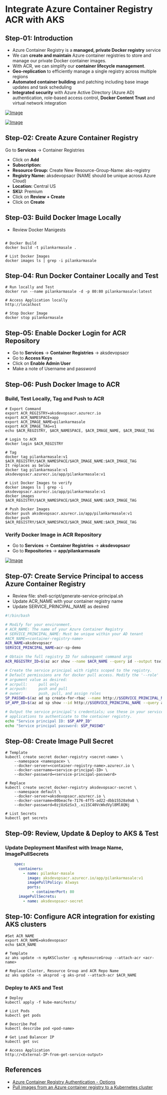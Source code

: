 # Integrate Azure Container Registry ACR with AKS

## Step-01: Introduction
- Azure Container Registry is a **managed, private Docker registry** service 
- We can **create and maintain** Azure container registries to store and manage our  private Docker container images.
- With ACR, we can simplify our **container lifecycle management**.
- **Geo-replication** to efficiently manage a single registry across multiple regions
- **Automated container building** and patching including base image updates and task scheduling
- **Integrated security** with Azure Active Directory (Azure AD) authentication, role-based access control, **Docker Content Trust** and virtual network integration

[![Image](https://github.com/OmkarDaddikar/azure-aks-kubernetes/blob/master/Images/azure-kubernetes-service-and-acr.jpg "Azure AKS Kubernetes")](https://github.com/OmkarDaddikar/azure-aks-kubernetes/blob/master/Images/azure-kubernetes-service-and-acr.jpg)

[![Image](https://github.com/OmkarDaddikar/azure-aks-kubernetes/blob/master/Images/azure-container-registry-pricing-tiers.jpg "Azure AKS Kubernetes")](https://github.com/OmkarDaddikar/azure-aks-kubernetes/blob/master/Images/azure-container-registry-pricing-tiers.jpg)

## Step-02: Create Azure Container Registry
 Go to **Services** -> Container Registries
- Click on **Add**
- **Subscription:** <Subsciption Name>
- **Resource Group:** Create New Resource-Group-Name: aks-registry
- **Registry Name:** aksdevopsacr   (NAME should be unique across Azure Cloud)
- **Location:** Central US
- **SKU:** Premium
- Click on **Review + Create**
- Click on **Create**

## Step-03: Build Docker Image Locally
- Review Docker Manigests 
```

# Docker Build
docker build -t pilankarmasale .

# List Docker Images
docker images ls | grep -i pilankarmasale
```

## Step-04: Run Docker Container Locally and Test
```
# Run locally and Test
docker run --name pilankarmasale -d -p 80:80 pilankarmasale:latest

# Access Application locally
http://localhost

# Stop Docker Image
docker stop pilankarmasale
```

## Step-05: Enable Docker Login for ACR Repository 
- Go to **Services** -> **Container Registries** -> aksdevopsacr
- Go to **Access Keys**
- Click on **Enable Admin User**
- Make a note of Username and password

## Step-06: Push Docker Image to ACR

### Build, Test Locally, Tag and Push to ACR
```
# Export Command
export ACR_REGISTRY=aksdevopsacr.azurecr.io
export ACR_NAMESPACE=app
export ACR_IMAGE_NAME=pilankarmasale
export ACR_IMAGE_TAG=v1
echo $ACR_REGISTRY, $ACR_NAMESPACE, $ACR_IMAGE_NAME, $ACR_IMAGE_TAG

# Login to ACR
docker login $ACR_REGISTRY

# Tag
docker tag pilankarmasale:v1  $ACR_REGISTRY/$ACR_NAMESPACE/$ACR_IMAGE_NAME:$ACR_IMAGE_TAG
It replaces as below
docker tag pilankarmasale:v1 aksdevopsacr.azurecr.io/app/pilankarmasale:v1

# List Docker Images to verify
docker images ls | grep -i aksdevopsacr.azurecr.io/app/pilankarmasale:v1
docker images $ACR_REGISTRY/$ACR_NAMESPACE/$ACR_IMAGE_NAME:$ACR_IMAGE_TAG

# Push Docker Images
docker push aksdevopsacr.azurecr.io/app/pilankarmasale:v1
docker push $ACR_REGISTRY/$ACR_NAMESPACE/$ACR_IMAGE_NAME:$ACR_IMAGE_TAG
```
### Verify Docker Image in ACR Repository
- Go to **Services** -> **Container Registries** -> **aksdevopsacr**
- Go to **Repositories** -> **app/pilankarmasale**

[![Image](https://github.com/OmkarDaddikar/azure-aks-kubernetes/blob/master/Images/azure-kubernetes-service-and-acr-nodepools.jpg "Azure AKS Kubernetes")](https://github.com/OmkarDaddikar/azure-aks-kubernetes/blob/master/Images/azure-kubernetes-service-and-acr-nodepools.jpg)

## Step-07: Create Service Principal to access Azure Container Registry
- Review file: shell-script/generate-service-principal.sh
- Update ACR_NAME with your container registry name
- Update SERVICE_PRINCIPAL_NAME as desired
```sh
#!/bin/bash

# Modify for your environment.
# ACR_NAME: The name of your Azure Container Registry
# SERVICE_PRINCIPAL_NAME: Must be unique within your AD tenant
#ACR_NAME=<container-registry-name>
ACR_NAME=aksdevopsacr
SERVICE_PRINCIPAL_NAME=acr-sp-demo

# Obtain the full registry ID for subsequent command args
ACR_REGISTRY_ID=$(az acr show --name $ACR_NAME --query id --output tsv)

# Create the service principal with rights scoped to the registry.
# Default permissions are for docker pull access. Modify the '--role'
# argument value as desired:
# acrpull:     pull only
# acrpush:     push and pull
# owner:       push, pull, and assign roles
SP_PASSWD=$(az ad sp create-for-rbac --name http://$SERVICE_PRINCIPAL_NAME --scopes $ACR_REGISTRY_ID --role acrpull --query password --output tsv)
SP_APP_ID=$(az ad sp show --id http://$SERVICE_PRINCIPAL_NAME --query appId --output tsv)

# Output the service principal's credentials; use these in your services and
# applications to authenticate to the container registry.
echo "Service principal ID: $SP_APP_ID"
echo "Service principal password: $SP_PASSWD"
```

## Step-08: Create Image Pull Secret
```
# Template
kubectl create secret docker-registry <secret-name> \
    --namespace <namespace> \
    --docker-server=<container-registry-name>.azurecr.io \
    --docker-username=<service-principal-ID> \
    --docker-password=<service-principal-password>

# Replace
kubectl create secret docker-registry aksdevopsacr-secret \
    --namespace default \
    --docker-server=aksdevopsacr.azurecr.io \
    --docker-username=80beacfe-7176-4ff5-ad22-dbb15528a9a8 \
    --docker-password=0zjUzGzSx3_.xi1SC40VcWkdVyl8Ml8QNj    

# List Secrets
kubectl get secrets    
```

## Step-09: Review, Update & Deploy to AKS & Test
### Update Deployment Manifest with Image Name, ImagePullSecrets
```yaml
    spec:
      containers:
        - name: pilankar-masale
          image: aksdevopsacr.azurecr.io/app/pilankarmasale:v1
          imagePullPolicy: Always
          ports:
            - containerPort: 80
      imagePullSecrets:
        - name: aksdevopsacr-secret           
```

## Step-10: Configure ACR integration for existing AKS clusters
```
#Set ACR NAME
export ACR_NAME=aksdevopsacr
echo $ACR_NAME

# Template
az aks update -n myAKSCluster -g myResourceGroup --attach-acr <acr-name>

# Replace Cluster, Resource Group and ACR Repo Name
az aks update -n aksprod -g aks-prod --attach-acr $ACR_NAME
```

### Deploy to AKS and Test
```
# Deploy
kubectl apply -f kube-manifests/

# List Pods
kubectl get pods

# Describe Pod
kubectl describe pod <pod-name>

# Get Load Balancer IP
kubectl get svc

# Access Application
http://<External-IP-from-get-service-output>
```

## References
- [Azure Container Registry Authentication - Options](https://docs.microsoft.com/en-us/azure/container-registry/container-registry-authentication)
- [Pull images from an Azure container registry to a Kubernetes cluster](https://docs.microsoft.com/en-us/azure/container-registry/container-registry-auth-kubernetes)








